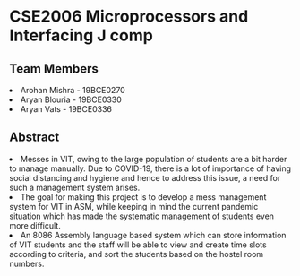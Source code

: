 # CSE2006 Microprocessors and Interfacing J comp

## Team Members
<li>Arohan Mishra - 19BCE0270</li>
<li>Aryan Blouria - 19BCE0330</li>
<li>Aryan Vats - 19BCE0336</li>

## Abstract

<li>Messes in VIT, owing to the large population of students are a bit harder to manage manually. Due to COVID-19, there is a lot of importance of having social distancing and hygiene and hence to address this issue, a need for such a management system arises. </li>

<li>The goal for making this project is to develop a mess management system for VIT in ASM, while keeping in mind the current pandemic situation which has made the systematic management of students even more difficult.</li>

<li>An 8086 Assembly language based system which can store information of VIT students and the staff will be able to view and create time slots according to criteria, and sort the students based on the hostel room numbers. </li>
